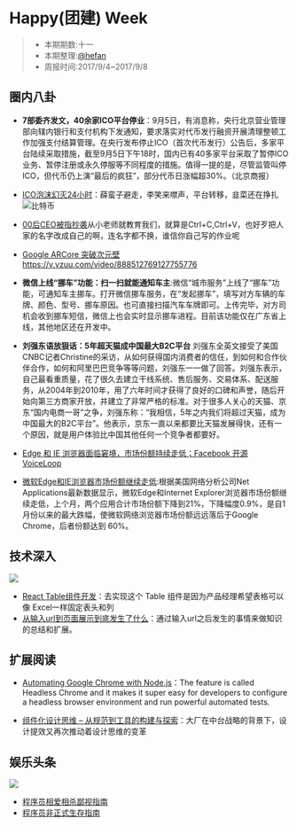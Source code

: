 # Happy(团建) Week

> - 本期期数:十一
> - 本期整理:[@hefan](https://github.com/ctocto)
> - 周报时间:2017/9/4~2017/9/8 


## 圈内八卦
- **7部委齐发文，40余家ICO平台停业**：9月5日，有消息称，央行北京营业管理部向辖内银行和支付机构下发通知，要求落实对代币发行融资开展清理整顿工作加强支付结算管理。在央行发布停止ICO（首次代币发行）公告后，多家平台陆续采取措施，截至9月5日下午18时，国内已有40多家平台采取了暂停ICO业务、暂停注册或永久停服等不同程度的措施。值得一提的是，尽管监管叫停ICO，但代币仍上演“最后的疯狂”，部分代币日涨幅超30%。（北京商报）
- [ICO泡沫幻灭24小时](https://36kr.com/p/5091607.html)：薛蛮子避走，李笑来噤声，平台转移，韭菜还在挣扎
![比特币](https://pic.36krcnd.com/avatar/201709/05111904/9c1noa4rmh3d4gz5!heading)
- [00后CEO被指抄袭](https://www.sohu.com/a/169654794_827544)从小老师就教育我们，就算是Ctrl+C,Ctrl+V，也好歹把人家的名字改成自己的啊，连名字都不换，谁信你自己写的作业呢
- [Google ARCore 突破次元壁](https://zhuanlan.zhihu.com/p/29026662) https://v.vzuu.com/video/888512769127755776
- **微信上线“挪车”功能：扫一扫就能通知车主**:微信“城市服务”上线了“挪车”功能，可通知车主挪车。打开微信挪车服务，在“发起挪车”，填写对方车辆的车牌、颜色、型号、挪车原因。也可直接扫描汽车车牌即可。上传完毕，对方司机会收到挪车短信，微信上也会实时显示挪车进程。目前该功能仅在广东省上线，其他地区还在开发中。
- **刘强东语放狠话：5年超天猫成中国最大B2C平台** 刘强东全英文接受了美国CNBC记者Christine的采访，从如何获得国内消费者的信任，到如何和合作伙伴合作，如何和阿里巴巴竞争等等问题，刘强东一一做了回答。刘强东表示，自己最看重质量，花了很久去建立干线系统、售后服务、交易体系、配送服务，从2004年到2010年，用了六年时间才获得了良好的口碑和声誉，随后开始向第三方商家开放，并建立了非常严格的标准。对于很多人关心的天猫、京东“国内电商一哥”之争，刘强东称：“我相信，5年之内我们将超过天猫，成为中国最大的B2C平台”。他表示，京东一直以来都要比天猫发展得快，还有一个原因，就是用户体验比中国其他任何一个竞争者都要好。
- [Edge 和 IE 浏览器面临窘境，市场份额持续走低；Facebook 开源 VoiceLoop ](http://mp.weixin.qq.com/s/luyvGN8PPkYIT-rZ6XqQag)

- [微软Edge和IE浏览器市场份额继续走低](http://www.cnbeta.com/articles/soft/648733.htm):根据美国网络分析公司Net Applications最新数据显示，微软Edge和Internet Explorer浏览器市场份额继续走低，上个月，两个应用合计市场份额下降到21%，下降幅度0.9%，是自1月份以来的最大跌幅，使微软网络浏览器市场份额远远落后于Google Chrome，后者份额达到 60%。

## 技术深入

![](http://mmbiz.qpic.cn/mmbiz_gif/2A8tXicCG8ylvhfc9YPHVkINEgA1ic7ibXAvFBlEdLQs06hTc5zpkNjbWapWLmbUtZCqamlbXuusJEuHCOwqz3iaHQ/0?wx_fmt=gif&tp=webp&wxfrom=5&wx_lazy=1)

- [React Table组件开发](https://zhuanlan.zhihu.com/p/29027477)：去实现这个 Table 组件是因为产品经理希望表格可以像 Excel一样固定表头和列
- [从输入url到页面展示到底发生了什么](http://www.cnblogs.com/xianyulaodi/p/6547807.html)：通过输入url之后发生的事情来做知识的总结和扩展。


## 扩展阅读

- [Automating Google Chrome with Node.js](https://tutorialzine.com/2017/08/automating-google-chrome-with-node-js)：The feature is called Headless Chrome and it makes it super easy for developers to configure a headless browser environment and run powerful automated tests.

- [组件化设计思维 – 从规范到工具的构建与探索](http://www.aliued.cn/2017/08/31/%E7%BB%84%E4%BB%B6%E5%8C%96%E8%AE%BE%E8%AE%A1%E6%80%9D%E7%BB%B4-%E4%BB%8E%E8%A7%84%E8%8C%83%E5%88%B0%E5%B7%A5%E5%85%B7%E7%9A%84%E6%9E%84%E5%BB%BA%E4%B8%8E%E6%8E%A2%E7%B4%A2.html)：大厂在中台战略的背景下，设计提效又再次推动着设计思维的变革

## 娱乐头条

![](https://mmbiz.qpic.cn/mmbiz_jpg/2A8tXicCG8ylvhfc9YPHVkINEgA1ic7ibXAKCB7Fa8LOicIcwdtZudjExIPvSTzmhyfkbmNaBogGWjoNAgiaeE1U0Fw/640?wx_fmt=jpeg&tp=webp&wxfrom=5&wx_lazy=1)

- [程序员相爱相杀鄙视指南](http://mp.weixin.qq.com/s/HONY6rYadtuKkekYOthWvA?scene=25#wechat_redirect)
- [程序员非正式生存指南](http://mp.weixin.qq.com/s/HONY6rYadtuKkekYOthWvA?scene=25#wechat_redirect)
